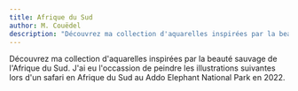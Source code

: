 ```yaml
---
title: Afrique du Sud
author: M. Couëdel
description: "Découvrez ma collection d'aquarelles inspirées par la beauté sauvage de l'Afrique du Sud."
---
```

Découvrez ma collection d'aquarelles inspirées par la beauté sauvage de l'Afrique du Sud. J'ai eu l'occassion de peindre les illustrations suivantes lors d'un safari en Afrique du Sud au Addo Elephant National Park en 2022. 